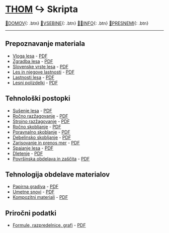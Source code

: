 # [THOM](../index.md) ↪ Skripta

[🏡DOMOV](../index.md){: .btn}
[📝VSEBINE](../Vsebine/index.md){: .btn}
[👨‍🎓INFO](../info.md){: .btn}
[💾PRESNEMI](../Presnemi/index.md){: .btn}

---

## Prepoznavanje materiala

- [Vloga lesa](./100_LES_KOT_NARAVNI_MATERIAL) - [PDF](./100_LES_KOT_NARAVNI_MATERIAL.pdf)
- [Zgradba lesa](./200_ZGRADBA_LESA) - [PDF](./200_ZGRADBA_LESA.pdf)
- [Slovenske vrste lesa](./010_slovenske_vrste_lesa) - [PDF](./010_slovenske_vrste_lesa.pdf)
- [Les in njegove lastnosti](./500_THOM_Zgradba_Lesa.md) - [PDF](./500_THOM_Zgradba_Lesa.pdf )
- [Lastnosti lesa](./600_THOM_Lastnosti_lesa.md) - [PDF](./600_THOM_Lastnosti_lesa.pdf)
- [Lesni polizdelki](./300_THOM_Lesni_polizdelki.md) - [PDF](./300_THOM_Lesni_polizdelki.pdf)

## Tehnološki postopki

- [Sušenje lesa](./700_THOM_Sušenja_Lesa.md) - [PDF](./700_THOM_Sušenja_Lesa.pdf)
- [Ročno razžagovanje](./200_ročno_razžagovanje) - [PDF](./200_ročno_razžagovanje.pdf)
- [Strojno razžagovanje](./110_strojno_razžagovanje) - [PDF](./110_strojno_razžagovanje.pdf)
- [Ročno skobljanje](./140_ročno_skobljanje) - [PDF](./140_ročno_skobljanje.pdf)
- [Poravnalno skoblanje](./120_poravnaljno_skobljanje) - [PDF](./120_poravnaljno_skobljanje.pdf)
- [Debelinsko skobljanje](./130_debelinsko_skobljanje) - [PDF](./130_debelinsko_skobljanje.pdf)
- [Zarisovanje in prenos mer](./210_zarisovanje_in_prenos_mer) - [PDF](./210_zarisovanje_in_prenos_mer.pdf)
- [Spajanje lesa](./400_spajanje_lesnih_polizdelkov) - [PDF](./400_spajanje_lesnih_polizdelkov.pdf)
- [Dletenje](./250_dletenje.md) - [PDF](./250_dletenje.pdf)
- [Površinska obdelava in zaščita](./800_THOM_Površinska_obdelava_in_Zaščita_lesa.md) - [PDF](./800_THOM_Površinska_obdelava_in_Zaščita_lesa.pdf)

## Tehnologija obdelave materialov

- [Papirna gradiva](./100_THOM_Papirna_gradiva.md) - [PDF](./100_THOM_Papirna_gradiva.pdf)
- [Umetne snovi](./500_THOM_Zgradba_Lesa.md) - [PDF](./500_THOM_Umetne_mase.pdf)
- [Kompozitni materiali](./111_THOM_Kompozitni_materiali.md) - [PDF](./111_THOM_Kompozitni_materiali.pdf)

## Priročni podatki

- [Formule, razpredelnice, grafi](./900_Formule_Razpredelnice_Grafi.md) - [PDF](./900_Formule_Razpredelnice_Grafi.pdf)
